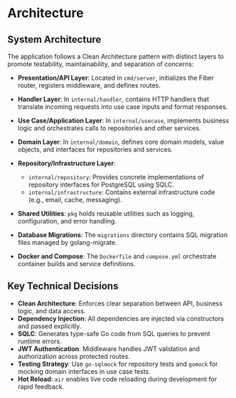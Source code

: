 # Architecture

## System Architecture

The application follows a Clean Architecture pattern with distinct layers to promote testability, maintainability, and separation of concerns:

- **Presentation/API Layer**: Located in `cmd/server`, initializes the Fiber router, registers middleware, and defines routes.
- **Handler Layer**: In `internal/handler`, contains HTTP handlers that translate incoming requests into use case inputs and format responses.
- **Use Case/Application Layer**: In `internal/usecase`, implements business logic and orchestrates calls to repositories and other services.
- **Domain Layer**: In `internal/domain`, defines core domain models, value objects, and interfaces for repositories and services.
- **Repository/Infrastructure Layer**: 
  - `internal/repository`: Provides concrete implementations of repository interfaces for PostgreSQL using SQLC.
  - `internal/infrastructure`: Contains external infrastructure code (e.g., email, cache, messaging).

- **Shared Utilities**: `pkg` holds reusable utilities such as logging, configuration, and error handling.
- **Database Migrations**: The `migrations` directory contains SQL migration files managed by golang-migrate.
- **Docker and Compose**: The `Dockerfile` and `compose.yml` orchestrate container builds and service definitions.

## Key Technical Decisions

- **Clean Architecture**: Enforces clear separation between API, business logic, and data access.
- **Dependency Injection**: All dependencies are injected via constructors and passed explicitly.
- **SQLC**: Generates type-safe Go code from SQL queries to prevent runtime errors.
- **JWT Authentication**: Middleware handles JWT validation and authorization across protected routes.
- **Testing Strategy**: Use `go-sqlmock` for repository tests and `gomock` for mocking domain interfaces in use case tests.
- **Hot Reload**: `air` enables live code reloading during development for rapid feedback.